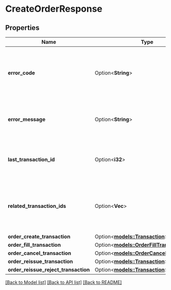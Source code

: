 # CreateOrderResponse

## Properties

Name | Type | Description | Notes
------------ | ------------- | ------------- | -------------
**error_code** | Option<**String**> | The code of the error that has occurred. This field may not be returned for some errors. | [optional]
**error_message** | Option<**String**> | The human-readable description of the error that has occurred. | [optional]
**last_transaction_id** | Option<**i32**> | The ID of the most recent Transaction created for the Account | [optional]
**related_transaction_ids** | Option<**Vec<i32>**> | The IDs of all Transactions that were created while satisfying the request. | [optional]
**order_create_transaction** | Option<[**models::Transaction**](Transaction.md)> |  | [optional]
**order_fill_transaction** | Option<[**models::OrderFillTransaction**](OrderFillTransaction.md)> |  | [optional]
**order_cancel_transaction** | Option<[**models::OrderCancelTransaction**](OrderCancelTransaction.md)> |  | [optional]
**order_reissue_transaction** | Option<[**models::Transaction**](Transaction.md)> |  | [optional]
**order_reissue_reject_transaction** | Option<[**models::Transaction**](Transaction.md)> |  | [optional]

[[Back to Model list]](../README.md#documentation-for-models) [[Back to API list]](../README.md#documentation-for-api-endpoints) [[Back to README]](../README.md)


